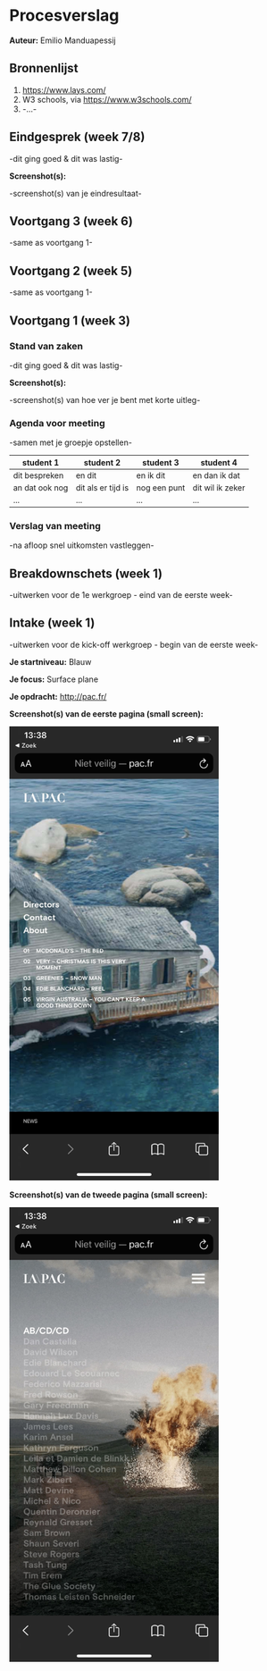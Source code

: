 # Procesverslag
**Auteur:** Emilio Manduapessij





## Bronnenlijst
1. https://www.lays.com/
2. W3 schools, via https://www.w3schools.com/
3. -...-



## Eindgesprek (week 7/8)

-dit ging goed & dit was lastig-

**Screenshot(s):**

-screenshot(s) van je eindresultaat-



## Voortgang 3 (week 6)

-same as voortgang 1-



## Voortgang 2 (week 5)

-same as voortgang 1-



## Voortgang 1 (week 3)

### Stand van zaken

-dit ging goed & dit was lastig-

**Screenshot(s):**

-screenshot(s) van hoe ver je bent met korte uitleg-

### Agenda voor meeting

-samen met je groepje opstellen-

| student 1      | student 2          | student 3    | student 4        |
| ---            | ---                | ---          | ---              |
| dit bespreken  | en dit             | en ik dit    | en dan ik dat    |
| an dat ook nog | dit als er tijd is | nog een punt | dit wil ik zeker |
| ...            | ...                | ...          | ...              |

### Verslag van meeting

-na afloop snel uitkomsten vastleggen-



## Breakdownschets (week 1)

-uitwerken voor de 1e werkgroep - eind van de eerste week-



## Intake (week 1)
-uitwerken voor de kick-off werkgroep - begin van de eerste week-

**Je startniveau:** Blauw

**Je focus:** Surface plane

**Je opdracht:** http://pac.fr/

<p>

**Screenshot(s) van de eerste pagina (small screen):**

<img src="images/smallscreen1.jpg" width="375px" alt="omschrijving van de pagina">

**Screenshot(s) van de tweede pagina (small screen):**

<img src="images/smallscreen2.jpg" width="375px" alt="omschrijving van de pagina">

<p/>


